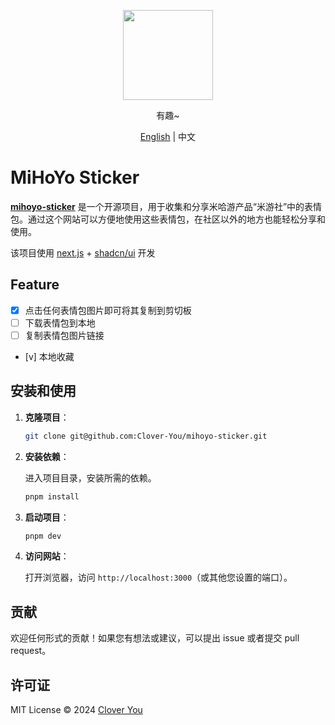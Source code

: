 <p align="center">
  <img width="144px" src="https://github.com/user-attachments/assets/c4049305-1fd6-4c5c-9b25-e6e45bb619f7" />
</p>
<p align="center">有趣~</p>

<p align="center"><a href="README.md">English</a> | 中文</p>

# MiHoYo Sticker

[**mihoyo-sticker**](https://github.com/Clover-You/mihoyo-sticker) 是一个开源项目，用于收集和分享米哈游产品“米游社”中的表情包。通过这个网站可以方便地使用这些表情包，在社区以外的地方也能轻松分享和使用。

该项目使用 [next.js](https://github.com/vercel/next.js) + [shadcn/ui](https://github.com/shadcn-ui/ui) 开发

## Feature

- [x] 点击任何表情包图片即可将其复制到剪切板
- [ ] 下载表情包到本地
- [ ] 复制表情包图片链接
- [v] 本地收藏

## 安装和使用

1. **克隆项目**：

   ```bash
   git clone git@github.com:Clover-You/mihoyo-sticker.git
   ```

2. **安装依赖**：

   进入项目目录，安装所需的依赖。

   ```bash
   pnpm install
   ```

3. **启动项目**：

   ```bash
   pnpm dev
   ```

4. **访问网站**：

   打开浏览器，访问 `http://localhost:3000`（或其他您设置的端口）。

## 贡献

欢迎任何形式的贡献！如果您有想法或建议，可以提出 issue 或者提交 pull request。

## 许可证

MIT License © 2024 [Clover You](https://github.com/Clover-You)
